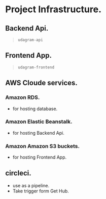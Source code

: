 # Project Infrastructure.

## Backend Api.
> `udagram-api`

## Frontend App.
> `udagram-frontend`

## AWS Cloude services.
### Amazon RDS.
- for hosting database.

### Amazon Elastic Beanstalk.
- for hosting Backend Api.

### Amazon Amazon S3 buckets.
- for hosting Frontend App.

## circleci.
- use as a pipeline.
- Take trigger form Get Hub.






